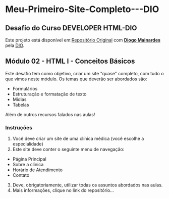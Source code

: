 # Meu-Primeiro-Site-Completo---DIO #

## Desafio do Curso DEVELOPER HTML-DIO ##

Este projeto está disponível em:[Repositório Original](https://github.com/digitalinnovationone/trilha-html-modulo-2/blob/main/README.md) com **[Diogo Mainardes](https://github.com/diogomainardes)** pela [DIO](https://github.com/digitalinnovationone).

## Módulo 02 - HTML I - Conceitos Básicos ##

Este desafio tem como objetivo, criar um site "quase" completo, com tudo o que vimos neste módulo. Os temas que deverão ser abordados são:

* Formulários
* Estruturação e formatação de texto
* Mídias
* Tabelas

Além de outros recursos falados nas aulas!

### Instruções ###

1. Você deve criar um site de uma clínica médica (você escolhe a especialidade)
2. Este site deve conter o seguinte menu de navegação:

- Página Principal
- Sobre a clínica
- Horário de Atendimento
- Contato

3. Deve, obrigatoriamente, utilizar todas os assuntos abordados nas aulas.
4. Mais informações, clique no link do repositório...
